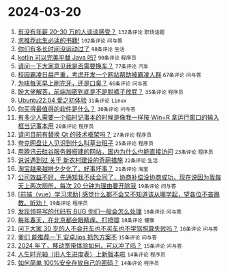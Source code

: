 # 2024-03-20

1. [有没有年薪 20-30 万的人谈谈感受？](https://www.v2ex.com/t/1025322) `132条评论` `职场话题`
1. [求推荐此生必读的书籍!](https://www.v2ex.com/t/1025266) `102条评论` `问与答`
1. [你们有多长时间没运动过了](https://www.v2ex.com/t/1025312) `98条评论` `生活`
1. [kotlin 可以完美平替 Java 吗?](https://www.v2ex.com/t/1025262) `90条评论` `程序员`
1. [请问一下大家意见我是否需要换车？](https://www.v2ex.com/t/1025275) `77条评论` `汽车`
1. [校园霸凌日益严重，考虑开发一个网站帮助被霸凌人群](https://www.v2ex.com/t/1025332) `67条评论` `问与答`
1. [为啥每天早上刷完牙，还是口臭？](https://www.v2ex.com/t/1025273) `66条评论` `问与答`
1. [盼大佬解答，前端加密到底是不是脱裤子放屁？](https://www.v2ex.com/t/1025454) `35条评论` `程序员`
1. [Ubuntu22.04 爱之初体验](https://www.v2ex.com/t/1025370) `31条评论` `Linux`
1. [你买得最值得的软件是什么？](https://www.v2ex.com/t/1025405) `30条评论` `问与答`
1. [有多少人需要一个临时记事本的时候是像我一样按 Win+R 拿运行窗口的输入框当记事本用](https://www.v2ex.com/t/1025387) `28条评论` `程序员`
1. [请问目前有替换 Qt 的技术框架吗？](https://www.v2ex.com/t/1025260) `27条评论` `程序员`
1. [夸克网盘让人见识到什么叫草台班子](https://www.v2ex.com/t/1025341) `25条评论` `程序员`
1. [用腾讯云硅谷服务器搭建的网站，国内为什么也能直接访问](https://www.v2ex.com/t/1025265) `23条评论` `程序员`
1. [说说遇到过 关于 新农村建设的奇葩措施](https://www.v2ex.com/t/1025290) `22条评论` `生活`
1. [淘宝越来越拼夕夕化了，好事坏事？](https://www.v2ex.com/t/1025261) `21条评论` `淘宝`
1. [公司效益不好，先通知我不续合同了，协商补偿没协商成功，现在说因为我每天上两次厕所，每次 20 分钟为理由要开除我](https://www.v2ex.com/t/1025391) `19条评论` `问与答`
1. [[前端（vue）学习求助] 感觉什么都不会又不知道该从哪学起，望各位不吝赐教。听劝！](https://www.v2ex.com/t/1025253) `19条评论` `程序员`
1. [发现领导写的代码有 BUG 你们一般会怎么处理](https://www.v2ex.com/t/1025439) `18条评论` `问与答`
1. [每年春天，在北京都会眼睛痒、打喷嚏](https://www.v2ex.com/t/1025299) `18条评论` `健康`
1. [问下大家 30 岁的人不会开车也不买车也不学驾照算失败吗？](https://www.v2ex.com/t/1025457) `16条评论` `问与答`
1. [爹们 能推荐一下 安卓/ios 抓包方案不](https://www.v2ex.com/t/1025430) `15条评论` `问与答`
1. [2024 年了，移动宽带体验如何，可以冲了吗？](https://www.v2ex.com/t/1025317) `15条评论` `问与答`
1. [人生时光轴（旧人生进度表）上新版本啦](https://www.v2ex.com/t/1025403) `14条评论` `程序员`
1. [如何简单 100%安全存放自己的密码？](https://www.v2ex.com/t/1025348) `14条评论` `程序员`
